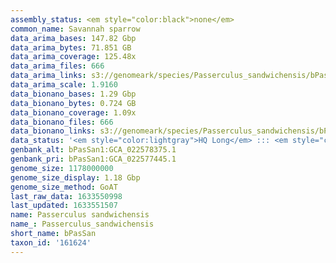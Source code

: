 ```yaml
---
assembly_status: <em style="color:black">none</em>
common_name: Savannah sparrow
data_arima_bases: 147.82 Gbp
data_arima_bytes: 71.851 GB
data_arima_coverage: 125.48x
data_arima_files: 666
data_arima_links: s3://genomeark/species/Passerculus_sandwichensis/bPasSan1/genomic_data/arima/<br>
data_arima_scale: 1.9160
data_bionano_bases: 1.29 Gbp
data_bionano_bytes: 0.724 GB
data_bionano_coverage: 1.09x
data_bionano_files: 666
data_bionano_links: s3://genomeark/species/Passerculus_sandwichensis/bPasSan1/genomic_data/bionano/<br>
data_status: '<em style="color:lightgray">HQ Long</em> ::: <em style="color:lightgray">Long</em> ::: <em style="color:forestgreen">Short</em> ::: <em style="color:forestgreen">Phasing</em> ::: <em style="color:forestgreen">Scaffolding</em>'
genbank_alt: bPasSan1:GCA_022578375.1
genbank_pri: bPasSan1:GCA_022577445.1
genome_size: 1178000000
genome_size_display: 1.18 Gbp
genome_size_method: GoAT
last_raw_data: 1633550998
last_updated: 1633551507
name: Passerculus sandwichensis
name_: Passerculus_sandwichensis
short_name: bPasSan
taxon_id: '161624'
---
```

